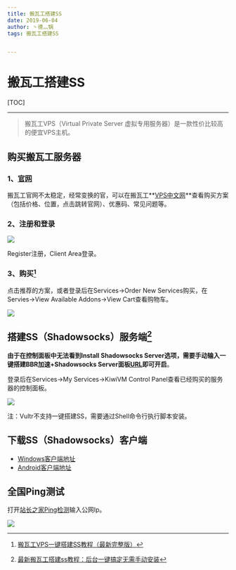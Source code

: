 ```yaml
---
title: 搬瓦工搭建SS
date: 2019-06-04
author: 丶德灬锅
tags: 搬瓦工搭建SS


---
```


# 搬瓦工搭建SS

[TOC]

------

> 搬瓦工VPS（Virtual Private Server 虚拟专用服务器）是一款性价比较高的便宜VPS主机。

## 购买搬瓦工服务器

### 1、[官网](https://bwh88.net/)

搬瓦工官网不太稳定，经常变换的官，可以在搬瓦工**[VPS中文网](https://banwagong.cn/)**查看购买方案（包括价格、位置，点击跳转官网）、优惠码、常见问题等。

### 2、注册和登录

![](https://code.aliyun.com/lideyu/asserts/raw/master/2019-06-04-搬瓦工搭建SS-注册登录.png)

Register注册，Client Area登录。

### 3、购买[^1]

点击推荐的方案，或者登录后在Services->Order New Services购买，在Servies->View Available Addons->View Cart查看购物车。

![](https://code.aliyun.com/lideyu/asserts/raw/master/2019-06-04-搬瓦工搭建SS-购买.png)

## 搭建SS（Shadowsocks）服务端[^2]

**由于在控制面板中无法看到Install Shadowsocks Server选项，需要手动输入一键搭建BBR加速+Shadowsocks Server面板[URL](https://kiwivm.64clouds.com/preloader.php?load=/main-exec.php?mode=extras_shadowsocks)即可开启**。

登录后在Services->My Services->KiwiVM Control Panel查看已经购买的服务器的控制面板。

![](https://code.aliyun.com/lideyu/asserts/raw/master/2019-06-04-搬瓦工搭建SS-控制面板.png)

注：Vultr不支持一键搭建SS，需要通过Shell命令行执行脚本安装。

## 下载SS（Shadowsocks）客户端

- [Windows客户端地址](https://github.com/shadowsocks/shadowsocks-windows/releases/)
- [Android客户端地址](https://github.com/shadowsocks/shadowsocks-android/releases/)

## 全国Ping测试

打开[站长之家Ping检测](http://ping.chinaz.com/)输入公网Ip。

![](https://code.aliyun.com/lideyu/asserts/raw/master/2019-06-04-搬瓦工搭建SS-Ping检测.png)

[^1]: [搬瓦工VPS一键搭建SS教程（最新完整版）](https://www.textarea.com/Bandwagonhost/ban-wagong-vps-yijian-dajian-ss-jiaocheng-zuixin-wanzhengban-1007/?language=zh)
[^2]: [最新搬瓦工搭建ss教程：后台一键搞定无需手动安装](https://www.freeluffy.com/bandwagon-host-ss/)